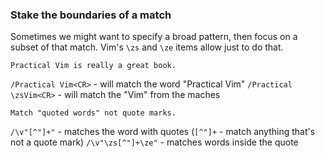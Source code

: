### Stake the boundaries of a match

Sometimes we might want to specify a broad pattern, then focus on a subset
of that match. Vim's `\zs` and `\ze` items allow just to do that.
<!-- HACK: \zs and \ze to avoid complicated look arounds -->

```text
Practical Vim is really a great book.
```

`/Practical Vim<CR>` - will match the word "Practical Vim"
`/Practical \zsVim<CR>` - will match the "Vim" from the maches

```test
Match "quoted words" not quote marks.
```

`/\v"[^"]+"` - matches the word with quotes (`[^"]+` - match anything that's not a quote mark)
`/\v"\zs[^"]+\ze"` - matches words inside the quote
